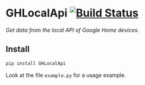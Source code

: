 # GHLocalApi [![Build Status](https://travis-ci.com/ludeeus/GHLocalApi.svg?branch=master)](https://travis-ci.com/ludeeus/GHLocalApi)

_Get data from the local API of Google Home devices._

## Install

```bash
pip install GHLocalApi
```

Look at the file `example.py` for a usage example.